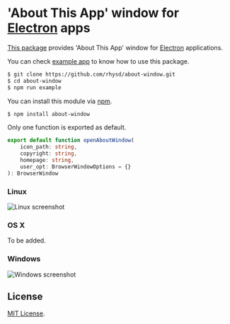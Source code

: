 'About This App' window for [Electron](https://github.com/atom/electron) apps
=============================================================================

[This package](https://www.npmjs.com/package/about-window) provides 'About This App' window for [Electron](https://github.com/atom/electron) applications.

You can check [example app](example) to know how to use this package.

```sh
$ git clone https://github.com/rhysd/about-window.git
$ cd about-window
$ npm run example
```

You can install this module via [npm](https://www.npmjs.com/).

```sh
$ npm install about-window
```

Only one function is exported as default.

```typescript
export default function openAboutWindow(
    icon_path: string,
    copyright: string,
    homepage: string,
    user_opt: BrowserWindowOptions = {}
): BrowserWindow
```

### Linux

![Linux screenshot](https://raw.githubusercontent.com/rhysd/ss/master/about-window/about-window-linux.png)

### OS X

To be added.

### Windows

![Windows screenshot](https://raw.githubusercontent.com/rhysd/ss/master/about-window/about-window-windows.jpg)

## License

[MIT License](/LICENSE.txt).

